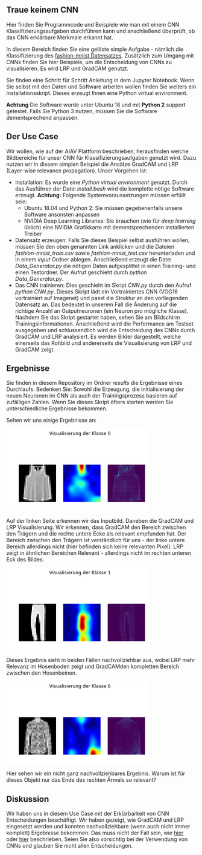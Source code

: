 ## Traue keinem CNN

Hier finden Sie Programmcode und Beispiele wie man mit einem CNN Klassifizierungsaufgaben durchführen kann und anschließend überprüft, ob das CNN erklärbare Merkmale erkannt hat.

In diesem Bereich finden Sie eine gelöste simple Aufgabe - nämlich die Klassifizierung des [fashion-mnist Datensatzes](https://github.com/zalandoresearch/fashion-mnist). Zusätzlich zum Umgang mit CNNs finden Sie hier Beispiele, um die Entscheidung von CNNs zu visualisieren. Es wird LRP und GradCAM genutzt.

Sie finden eine Schritt für Schritt Anleitung in dem Jupyter Notebook. Wenn Sie selbst mit den Daten und Software arbeiten wollen finden Sie weiters ein Installationsskript. Dieses erzeugt Ihnen eine Python virtual environment.

**Achtung** Die Software wurde unter Ubuntu 18 und mit **Python 2** support getestet. Falls Sie Python 3 nutzen, müssen Sie die Software dementsprechend anpassen.

## Der Use Case

Wir wollen, wie auf der AIAV Plattform beschrieben, herausfinden welche Bildbereiche für unser CNN für Klassifizierungsaufgaben genutzt wird. Dazu nutzen wir in diesem simplen Beispiel die Ansätze GradCAM und LRP (Layer-wise relevance propagation). Unser Vorgehen ist:

- Installation: Es wurde eine *Python virtual environment* genutzt. Durch das Ausführen der Datei *install.bash* wird die komplette nötige Software erzeugt. **Achtung:** Folgende Systemvoraussetzungen müssen erfüllt sein:
    - Ubuntu 18.04 und Python 2: Sie müssen gegebenenfalls unsere Software ansonsten anpassen
    - NVIDIA Deep Learning Libraries: Sie brauchen (wie für *deep learning* üblich) eine NVIDIA Grafikkarte mit dementsprechenden installierten Treiber
- Datensatz erzeugen: Falls Sie dieses Beispiel selbst ausführen wollen, müssen Sie den oben genannten Link anklicken und die Dateien *fashion-mnist_train.csv* sowie *fashion-mnist_test.csv* herunterladen und in einem *input* Ordner ablegen. Anschließend erzeugt die Datei *Data_Generator.py* die nötigen Daten aufgesplittet in einen Training- und einen Testordner. Der Aufruf geschieht durch *python Data_Generator.py*. 
- Das CNN trainieren: Dies geschieht im Skript *CNN.py* durch den Aufruf *python CNN.py*. Dieses Skript lädt ein Vortrainiertes CNN (VGG16 vortrainiert auf Imagenet) und passt die Struktur an den vorliegenden Datensatz an. Das bedeutet in unserem Fall die Änderung auf die richtige Anzahl an Outputneuronen (ein Neuron pro mögliche Klasse). Nachdem Sie das Skript gestartet haben, sehen Sie am Bildschirm Trainingsinformationen. Anschließend wird die Performance am Testset ausgegeben und schlussendlich wird die Entscheidung des CNNs durch GradCAM und LRP analysiert. Es werden Bilder dargestellt, welche einerseits das Rohbild und andererseits die Visualisierung von LRP und GradCAM zeigt.

## Ergebnisse 

Sie finden in diesem Repository im Ordner *results* die Ergebnisse eines Durchlaufs. Bedenken Sie: Sowohl die Erzeugung, die Initialisierung der neuen Neuronen im CNN als auch der Trainingsprozess basieren auf zufälligen Zahlen. Wenn Sie dieses Skript öfters starten werden Sie unterschiedliche Ergebnisse bekommen.

Sehen wir uns einige Ergebnisse an:

![Klasse_0](results/output_14_0.png)

Auf der linken Seite erkennen wir das Inputbild. Daneben die GradCAM und LRP Visualisierung. Wir erkennen, dass GradCAM den Bereich zwischen den Trägern und die rechte untere Ecke als relevant empfunden hat. Der Bereich zwischen den Trägern ist verständlich für uns - der linke untere Bereich allerdings nicht (hier befinden sich keine relevanten Pixel). LRP zeigt in ähnlichen Bereichen Relevant - allerdings nicht im rechten unteren Eck des Bildes.

![Klasse_1](results/output_14_1.png)

Dieses Ergebnis sieht in beiden Fällen nachvollziehbar aus, wobei LRP mehr Relevanz im Hosenboden zeigt und GradCAMden kompletten Bereich zwischen den Hosenbeinen.

![Klasse_6](results/output_14_6.png)

Hier sehen wir ein nicht ganz nachvollziehbares Ergebnis. Warum ist für dieses Objekt nur das Ende des rechten Ärmels so relevant?

## Diskussion

Wir haben uns in diesem Use Case mit der Erklärbarkeit von CNN Entscheidungen beschäftigt. Wir haben gezeigt, wie GradCAM und LRP eingesetzt werden und konnten nachvollziehbare (wenn auch nicht immer komplett) Ergebnisse bekommen. Das muss nicht der Fall sein, wie [hier](https://www.nature.com/articles/s41467-019-08987-4.pdf) oder [hier](https://journals.plos.org/plosone/article/comments?id=10.1371/journal.pone.0249593) beschrieben. Seien Sie also vorsichtig bei der Verwendung von CNNs und glauben Sie nicht allen Entscheidungen.
